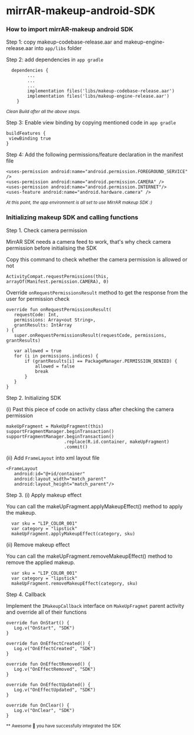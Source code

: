 # mirrAR-makeup-android-SDK

### How to import mirrAR-makeup android SDK
Step 1: copy makeup-codebase-release.aar and makeup-engine-release.aar into `app/libs` folder

Step 2: add dependencies in `app gradle`

```
  dependencies {
		...
		...
		...
	    implementation files('libs/makeup-codebase-release.aar')
	    implementation files('libs/makeup-engine-release.aar')
	}
  ```
  <sub>*Clean Build after all the above steps.*</sub>
  
  
  Step 3: Enable view binding by copying mentioned code in `app gradle`
  
  ```
  buildFeatures {
   viewBinding true
  }
  ```
  
  Step 4: Add the following permissions/feature declaration in the manifest file

```
<uses-permission android:name="android.permission.FOREGROUND_SERVICE" />
<uses-permission android:name="android.permission.CAMERA" />
<uses-permission android:name="android.permission.INTERNET"/>
<uses-feature android:name="android.hardware.camera" />
```
<sub>*At this point, the app environment is all set to use MirrAR makeup SDK :)*</sub>



### Initializing makeup SDK and calling functions

Step 1. Check camera permission 

MirrAR SDK needs a camera feed to work, that's why check camera permission before initialising the SDK


Copy this command to check whether the camera permission is allowed or not
```
ActivityCompat.requestPermissions(this, arrayOf(Manifest.permission.CAMERA), 0)
```


Override `onRequestPermissionsResult` method to get the response from the user for permission check
```
override fun onRequestPermissionsResult(
   requestCode: Int,
   permissions: Array<out String>,
   grantResults: IntArray
) {
   super.onRequestPermissionsResult(requestCode, permissions, grantResults)

   var allowed = true
   for (i in permissions.indices) {
       if (grantResults[i] == PackageManager.PERMISSION_DENIED) {
           allowed = false
           break
       }
   }
}
```

Step 2. Initializing SDK

(i) Past this piece of code on activity class after checking the camera permission
```
makeUpFragment = MakeUpFragment(this)
supportFragmentManager.beginTransaction()
supportFragmentManager.beginTransaction()
                      .replace(R.id.container, makeUpFragment)
                      .commit()
```

(ii) Add `FrameLayout` into xml layout file
```
<FrameLayout
   android:id="@+id/container"
   android:layout_width="match_parent"
   android:layout_height="match_parent"/>
```

Step 3. (i) Apply makeup effect

You can call the makeUpFragment.applyMakeupEffect() method to apply the makeup.
```
  var sku = "LIP_COLOR_001"
  var category = "lipstick"
  makeUpFragment.applyMakeupEffect(category, sku)
```

(ii) Remove makeup effect

You can call the makeUpFragment.removeMakeupEffect() method to remove the applied makeup.
```
  var sku = "LIP_COLOR_001"
  var category = "lipstick"
  makeUpFragment.removeMakeupEffect(category, sku)
```

Step 4. Callback 

Implement the `IMakeupCallback` interface on `MakeUpFragmet` parent activity and override all of their functions
```
override fun OnStart() {
   Log.v("OnStart", "SDK")
}

override fun OnEffectCreated() {
   Log.v("OnEffectCreated", "SDK")
}

override fun OnEffectRemoved() {
   Log.v("OnEffectRemoved", "SDK")
}

override fun OnEffectUpdated() {
   Log.v("OnEffectUpdated", "SDK")
}

override fun OnClear() {
   Log.v("OnClear", "SDK")
}
```


<sub>** Awesome 🥳 you have successfully integrated the SDK</sub>


